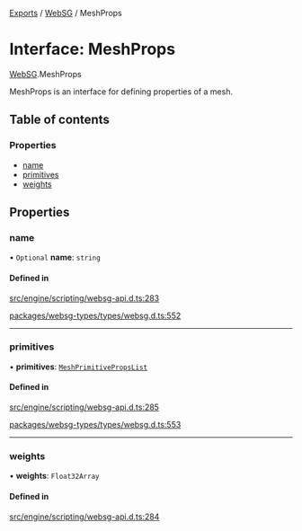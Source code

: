[Exports](../modules.md) / [WebSG](../modules/websg) / MeshProps

# Interface: MeshProps

[WebSG](../modules/WebSG.md).MeshProps

MeshProps is an interface for defining properties of a mesh.

## Table of contents

### Properties

- [name](WebSG.MeshProps.md#name)
- [primitives](WebSG.MeshProps.md#primitives)
- [weights](WebSG.MeshProps.md#weights)

## Properties

### name

• `Optional` **name**: `string`

#### Defined in

[src/engine/scripting/websg-api.d.ts:283](https://github.com/matrix-org/thirdroom/blob/1005fb3d/src/engine/scripting/websg-api.d.ts#L283)

[packages/websg-types/types/websg.d.ts:552](https://github.com/matrix-org/thirdroom/blob/1005fb3d/packages/websg-types/types/websg.d.ts#L552)

---

### primitives

• **primitives**: [`MeshPrimitivePropsList`](WebSG.MeshPrimitivePropsList.md)

#### Defined in

[src/engine/scripting/websg-api.d.ts:285](https://github.com/matrix-org/thirdroom/blob/1005fb3d/src/engine/scripting/websg-api.d.ts#L285)

[packages/websg-types/types/websg.d.ts:553](https://github.com/matrix-org/thirdroom/blob/1005fb3d/packages/websg-types/types/websg.d.ts#L553)

---

### weights

• **weights**: `Float32Array`

#### Defined in

[src/engine/scripting/websg-api.d.ts:284](https://github.com/matrix-org/thirdroom/blob/1005fb3d/src/engine/scripting/websg-api.d.ts#L284)

